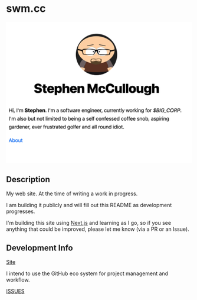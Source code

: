 # swm.cc

![Site](assets/site.png "Site")

## Description

My web site. At the time of writing a work in progress.

I am building it publicly and will fill out this README as development
progresses.

I'm building this site using [Next.js](https://nextjs.org/) and learning as I go, so if you see anything that could be improved, please let me know (via a PR or an Issue).


## Development Info

[Site](#)

I intend to use the GitHub eco system for project management and workflow.

[ISSUES](#)
